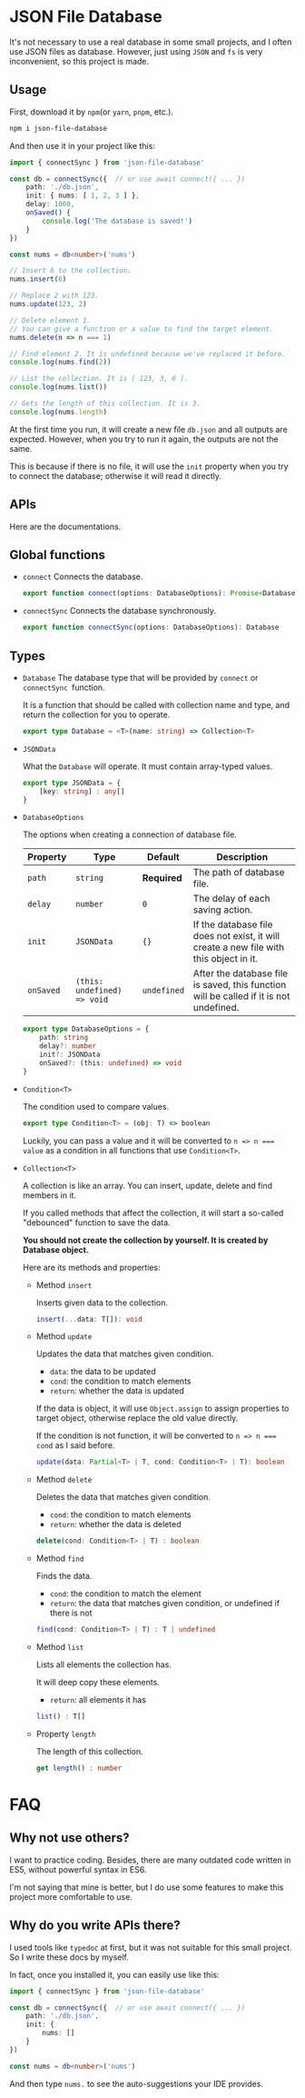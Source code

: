 # JSON File Database

It's not necessary to use a real database in some small projects, and I often use JSON files as database. However, just using `JSON` and `fs` is very inconvenient, so this project is made.

## Usage

First, download it by `npm`(or `yarn`, `pnpm`, etc.).

```bash
npm i json-file-database
```

And then use it in your project like this:

```typescript
import { connectSync } from 'json-file-database'

const db = connectSync({  // or use await connect({ ... })
    path: './db.json',
    init: { nums: [ 1, 2, 3 ] },
    delay: 1000,
    onSaved() {
        console.log('The database is saved!')
    }
})

const nums = db<number>('nums')

// Insert 6 to the collection.
nums.insert(6)

// Replace 2 with 123.
nums.update(123, 2)

// Delete element 1.
// You can give a function or a value to find the target element.
nums.delete(n => n === 1)

// Find element 2. It is undefined because we've replaced it before.
console.log(nums.find(2))

// List the collection. It is [ 123, 3, 6 ].
console.log(nums.list())

// Gets the length of this collection. It is 3.
console.log(nums.length)
```

At the first time you run, it will create a new file `db.json` and all outputs are expected. However, when you try to run it again, the outputs are not the same.

This is because if there is no file, it will use the `init` property when you try to connect the database; otherwise it will read it directly.

## APIs

Here are the documentations.

## Global functions

+ `connect`
    Connects the database.

    ```typescript
    export function connect(options: DatabaseOptions): Promise<Database>
    ```

+ `connectSync`
    Connects the database synchronously.

    ```typescript
    export function connectSync(options: DatabaseOptions): Database
    ```

## Types

+ `Database`
    The database type that will be provided by `connect` or `connectSync `function.

    It is a function that should be called with collection name and type, and return the collection for you to operate.

    ```typescript
    export type Database = <T>(name: string) => Collection<T>
    ```

+ `JSONData`

    What the `Database` will operate. It must contain array-typed values.

    ```typescript
    export type JSONData = {
        [key: string] : any[]
    }
    ```

+ `DatabaseOptions`

    The options when creating a connection of database file.

    | Property  | Type                        | Default      | Description                                                  |
    | --------- | --------------------------- | ------------ | ------------------------------------------------------------ |
    | `path`    | `string`                    | **Required** | The path of database file.                                   |
    | `delay`   | `number`                    | `0`          | The delay of each saving action.                             |
    | `init`    | `JSONData`                  | `{}`         | If the database file does not exist, it will create a new file with this object in it. |
    | `onSaved` | `(this: undefined) => void` | `undefined`  | After the database file is saved, this function will be called if it is not undefined. |

    ```typescript
    export type DatabaseOptions = {
        path: string
        delay?: number
        init?: JSONData
        onSaved?: (this: undefined) => void
    }
    ```

    

+ `Condition<T>`

  The condition used to compare values.

  ```typescript
  export type Condition<T> = (obj: T) => boolean
  ```

  Luckily, you can pass a value and it will be converted to `n => n === value` as a condition in all functions that use `Condition<T>`.

+ `Collection<T>`

  A collection is like an array. You can insert, update, delete and find members in it.

  If you called methods that affect the collection, it will start a so-called "debounced" function to save the data.

  **You should not create the collection by yourself. It is created by Database object.**

  Here are its methods and properties:

  + Method `insert`

    Inserts given data to the collection.

    ```typescript
    insert(...data: T[]): void
    ```

  + Method `update`

    Updates the data that matches given condition.

    + `data`: the data to be updated
    + `cond`: the condition to match elements
    + `return`: whether the data is updated

    If the data is object, it will use `Object.assign` to assign properties to target object, otherwise replace the old value directly.

    If the condition is not function, it will be converted to `n => n === cond` as I said before.

    ```typescript
    update(data: Partial<T> | T, cond: Condition<T> | T): boolean
    ```

  + Method `delete`

    Deletes the data that matches given condition.

    + `cond`: the condition to match elements
    + `return`: whether the data is deleted

    ```typescript
    delete(cond: Condition<T> | T) : boolean
    ```

  + Method `find`

    Finds the data.

    + `cond`: the condition to match the element
    + `return`: the data that matches given condition, or undefined if there is not

    ```typescript
    find(cond: Condition<T> | T) : T | undefined
    ```

  + Method `list`

    Lists all elements the collection has.

    It will deep copy these elements.

    + `return`: all elements it has

    ```typescript
    list() : T[]
    ```

  + Property `length`

    The length of this collection.

    ```typescript
    get length() : number
    ```

# FAQ

## Why not use others?

I want to practice coding. Besides, there are many outdated code written in ES5, without powerful syntax in ES6.

I'm not saying that mine is better, but I do use some features to make this project more comfortable to use.

## Why do you write APIs there?

I used tools like `typedoc` at first, but it was not suitable for this small project. So I write these docs by myself.

In fact, once you installed it, you can easily use like this:

```typescript
import { connectSync } from 'json-file-database'

const db = connectSync({  // or use await connect({ ... })
    path: './db.json',
    init: {
        nums: []
    }
})

const nums = db<number>('nums')
```

And then type `nums.` to see the auto-suggestions your IDE provides.